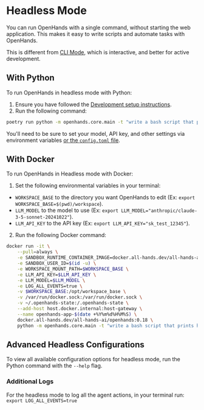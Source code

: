 # Headless Mode

You can run OpenHands with a single command, without starting the web application.
This makes it easy to write scripts and automate tasks with OpenHands.

This is different from [CLI Mode](cli-mode), which is interactive, and better for active development.

## With Python

To run OpenHands in headless mode with Python:
1. Ensure you have followed the [Development setup instructions](https://github.com/All-Hands-AI/OpenHands/blob/main/Development.md).
2. Run the following command:
```bash
poetry run python -m openhands.core.main -t "write a bash script that prints hi"
```

You'll need to be sure to set your model, API key, and other settings via environment variables
[or the `config.toml` file](https://github.com/All-Hands-AI/OpenHands/blob/main/config.template.toml).

## With Docker

To run OpenHands in Headless mode with Docker:

1. Set the following environmental variables in your terminal:

* `WORKSPACE_BASE` to the directory you want OpenHands to edit (Ex: `export WORKSPACE_BASE=$(pwd)/workspace`).
* `LLM_MODEL` to the model to use (Ex: `export LLM_MODEL="anthropic/claude-3-5-sonnet-20241022"`).
* `LLM_API_KEY` to the API key (Ex: `export LLM_API_KEY="sk_test_12345"`).

2. Run the following Docker command:

```bash
docker run -it \
    --pull=always \
    -e SANDBOX_RUNTIME_CONTAINER_IMAGE=docker.all-hands.dev/all-hands-ai/runtime:0.18-nikolaik \
    -e SANDBOX_USER_ID=$(id -u) \
    -e WORKSPACE_MOUNT_PATH=$WORKSPACE_BASE \
    -e LLM_API_KEY=$LLM_API_KEY \
    -e LLM_MODEL=$LLM_MODEL \
    -e LOG_ALL_EVENTS=true \
    -v $WORKSPACE_BASE:/opt/workspace_base \
    -v /var/run/docker.sock:/var/run/docker.sock \
    -v ~/.openhands-state:/.openhands-state \
    --add-host host.docker.internal:host-gateway \
    --name openhands-app-$(date +%Y%m%d%H%M%S) \
    docker.all-hands.dev/all-hands-ai/openhands:0.18 \
    python -m openhands.core.main -t "write a bash script that prints hi"
```

## Advanced Headless Configurations

To view all available configuration options for headless mode, run the Python command with the `--help` flag.

### Additional Logs

For the headless mode to log all the agent actions, in your terminal run: `export LOG_ALL_EVENTS=true`
